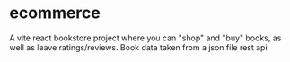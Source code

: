 # ecommerce
A vite react bookstore project where you can "shop" and "buy" books, as well as leave ratings/reviews. Book data taken from a json file rest api
